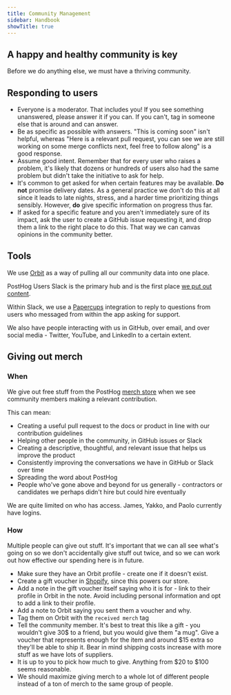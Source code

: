 ```yaml
---
title: Community Management
sidebar: Handbook
showTitle: true
---
```


## A happy and healthy community is key

Before we do anything else, we must have a thriving community.

## Responding to users

* Everyone is a moderator. That includes you! If you see something unanswered, please answer it if you can. If you can't, tag in someone else that is around and can answer.
* Be as specific as possible with answers. "This is coming soon" isn't helpful, whereas "Here is a relevant pull request, you can see we are still working on some merge conflicts next, feel free to follow along" is a good response.
* Assume good intent. Remember that for every user who raises a problem, it's likely that dozens or hundreds of users also had the same problem but didn't take the initiative to ask for help.
* It's common to get asked for when certain features may be available. **Do not** promise delivery dates. As a general practice we don't do this at all since it leads to late nights, stress, and a harder time prioritizing things sensibly. However, **do** give specific information on progress thus far.
* If asked for a specific feature and you aren't immediately sure of its impact, ask the user to create a GitHub issue requesting it, and drop them a link to the right place to do this. That way we can canvas opinions in the community better.

## Tools

We use [Orbit](https://app.orbit.love) as a way of pulling all our community data into one place.

PostHog Users Slack is the primary hub and is the first place [we put out content](/handbook/growth/marketing/releasing-content).

Within Slack, we use a [Papercups](https://papercups.io/) integration to reply to questions from users who messaged from within the app asking for support.

We also have people interacting with us in GitHub, over email, and over social media - Twitter, YouTube, and LinkedIn to a certain extent.

## Giving out merch

### When

We give out free stuff from the PostHog [merch store](https://merch.posthog.com) when we see community members making a relevant contribution.

This can mean:

* Creating a useful pull request to the docs or product in line with our contribution guidelines
* Helping other people in the community, in GitHub issues or Slack
* Creating a descriptive, thoughtful, and relevant issue that helps us improve the product
* Consistently improving the conversations we have in GitHub or Slack over time
* Spreading the word about PostHog
* People who've gone above and beyond for us generally - contractors or candidates we perhaps didn't hire but could hire eventually

We are quite limited on who has access. James, Yakko, and Paolo currently have logins.

### How

Multiple people can give out stuff. It's important that we can all see what's going on so we don't accidentally give stuff out twice, and so we can work out how effective our spending here is in future.

* Make sure they have an Orbit profile - create one if it doesn't exist.
* Create a gift voucher in [Shopify](https://shopify.com), since this powers our store.
* Add a note in the gift voucher itself saying who it is for - link to their profile in Orbit in the note. Avoid including personal information and opt to add a link to their profile.
* Add a note to Orbit saying you sent them a voucher and why.
* Tag them on Orbit with the `received merch` tag
* Tell the community member. It's best to treat this like a gift - you wouldn't give 30\$ to a friend, but you would give them "a mug". Give a voucher that represents enough for the item and around \$15 extra so they'll be able to ship it. Bear in mind shipping costs increase with more stuff as we have lots of suppliers.
* It is up to you to pick how much to give. Anything from \$20 to \$100 seems reasonable.
* We should maximize giving merch to a whole lot of different people instead of a ton of merch to the same group of people.